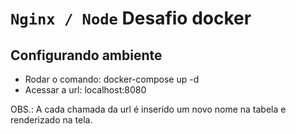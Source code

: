 # `Nginx / Node` Desafio docker

## Configurando ambiente

* Rodar o comando: docker-compose up -d
* Acessar a url: localhost:8080

OBS.: A cada chamada da url é inserido um novo nome na tabela e renderizado na tela.